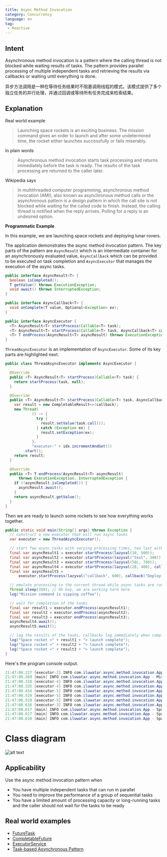 ```yaml
---
title: Async Method Invocation
category: Concurrency
language: en
tag:
 - Reactive
---
```


## Intent

Asynchronous method invocation is a pattern where the calling thread
is not blocked while waiting results of tasks. The pattern provides parallel
processing of multiple independent tasks and retrieving the results via
callbacks or waiting until everything is done. 

异步方法调用是一种在等待任务结果时不阻塞调用线程的模式。该模式提供了多个独立任务的并行处理，并通过回调或等待所有任务完成来检索结果。

## Explanation

Real world example

> Launching space rockets is an exciting business. The mission command gives an order to launch and 
> after some undetermined time, the rocket either launches successfully or fails miserably.

In plain words

> Asynchronous method invocation starts task processing and returns immediately before the task is 
> ready. The results of the task processing are returned to the caller later.

Wikipedia says

> In multithreaded computer programming, asynchronous method invocation (AMI), also known as 
> asynchronous method calls or the asynchronous pattern is a design pattern in which the call site 
> is not blocked while waiting for the called code to finish. Instead, the calling thread is 
> notified when the reply arrives. Polling for a reply is an undesired option.

**Programmatic Example**

In this example, we are launching space rockets and deploying lunar rovers.

The application demonstrates the async method invocation pattern. The key parts of the pattern are 
`AsyncResult` which is an intermediate container for an asynchronously evaluated value, 
`AsyncCallback` which can be provided to be executed on task completion and `AsyncExecutor` that 
manages the execution of the async tasks.

```java
public interface AsyncResult<T> {
  boolean isCompleted();
  T getValue() throws ExecutionException;
  void await() throws InterruptedException;
}
```

```java
public interface AsyncCallback<T> {
  void onComplete(T value, Optional<Exception> ex);
}
```

```java
public interface AsyncExecutor {
  <T> AsyncResult<T> startProcess(Callable<T> task);
  <T> AsyncResult<T> startProcess(Callable<T> task, AsyncCallback<T> callback);
  <T> T endProcess(AsyncResult<T> asyncResult) throws ExecutionException, InterruptedException;
}
```

`ThreadAsyncExecutor` is an implementation of `AsyncExecutor`. Some of its key parts are highlighted 
next.

```java
public class ThreadAsyncExecutor implements AsyncExecutor {

  @Override
  public <T> AsyncResult<T> startProcess(Callable<T> task) {
    return startProcess(task, null);
  }

  @Override
  public <T> AsyncResult<T> startProcess(Callable<T> task, AsyncCallback<T> callback) {
    var result = new CompletableResult<>(callback);
    new Thread(
            () -> {
              try {
                result.setValue(task.call());
              } catch (Exception ex) {
                result.setException(ex);
              }
            },
            "executor-" + idx.incrementAndGet())
        .start();
    return result;
  }

  @Override
  public <T> T endProcess(AsyncResult<T> asyncResult)
      throws ExecutionException, InterruptedException {
    if (!asyncResult.isCompleted()) {
      asyncResult.await();
    }
    return asyncResult.getValue();
  }
}
```

Then we are ready to launch some rockets to see how everything works together.

```java
public static void main(String[] args) throws Exception {
  // construct a new executor that will run async tasks
  var executor = new ThreadAsyncExecutor();

  // start few async tasks with varying processing times, two last with callback handlers
  final var asyncResult1 = executor.startProcess(lazyval(10, 500));
  final var asyncResult2 = executor.startProcess(lazyval("test", 300));
  final var asyncResult3 = executor.startProcess(lazyval(50L, 700));
  final var asyncResult4 = executor.startProcess(lazyval(20, 400), callback("Deploying lunar rover"));
  final var asyncResult5 =
      executor.startProcess(lazyval("callback", 600), callback("Deploying lunar rover"));

  // emulate processing in the current thread while async tasks are running in their own threads
  Thread.sleep(350); // Oh boy, we are working hard here
  log("Mission command is sipping coffee");

  // wait for completion of the tasks
  final var result1 = executor.endProcess(asyncResult1);
  final var result2 = executor.endProcess(asyncResult2);
  final var result3 = executor.endProcess(asyncResult3);
  asyncResult4.await();
  asyncResult5.await();

  // log the results of the tasks, callbacks log immediately when complete
  log("Space rocket <" + result1 + "> launch complete");
  log("Space rocket <" + result2 + "> launch complete");
  log("Space rocket <" + result3 + "> launch complete");
}
```

Here's the program console output.

```java
21:47:08.227 [executor-2] INFO com.iluwatar.async.method.invocation.App - Space rocket <test> launched successfully
21:47:08.269 [main] INFO com.iluwatar.async.method.invocation.App - Mission command is sipping coffee
21:47:08.318 [executor-4] INFO com.iluwatar.async.method.invocation.App - Space rocket <20> launched successfully
21:47:08.335 [executor-4] INFO com.iluwatar.async.method.invocation.App - Deploying lunar rover <20>
21:47:08.414 [executor-1] INFO com.iluwatar.async.method.invocation.App - Space rocket <10> launched successfully
21:47:08.519 [executor-5] INFO com.iluwatar.async.method.invocation.App - Space rocket <callback> launched successfully
21:47:08.519 [executor-5] INFO com.iluwatar.async.method.invocation.App - Deploying lunar rover <callback>
21:47:08.616 [executor-3] INFO com.iluwatar.async.method.invocation.App - Space rocket <50> launched successfully
21:47:08.617 [main] INFO com.iluwatar.async.method.invocation.App - Space rocket <10> launch complete
21:47:08.617 [main] INFO com.iluwatar.async.method.invocation.App - Space rocket <test> launch complete
21:47:08.618 [main] INFO com.iluwatar.async.method.invocation.App - Space rocket <50> launch complete
```

# Class diagram

![alt text](./etc/async-method-invocation.png "Async Method Invocation")

## Applicability

Use the async method invocation pattern when

* You have multiple independent tasks that can run in parallel
* You need to improve the performance of a group of sequential tasks
* You have a limited amount of processing capacity or long-running tasks and the caller should not wait for the tasks to be ready

## Real world examples

* [FutureTask](http://docs.oracle.com/javase/8/docs/api/java/util/concurrent/FutureTask.html)
* [CompletableFuture](https://docs.oracle.com/javase/8/docs/api/java/util/concurrent/CompletableFuture.html)
* [ExecutorService](http://docs.oracle.com/javase/8/docs/api/java/util/concurrent/ExecutorService.html)
* [Task-based Asynchronous Pattern](https://msdn.microsoft.com/en-us/library/hh873175.aspx)
